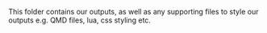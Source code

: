 This folder contains our outputs, as well as any supporting files to style our outputs e.g. QMD files, lua, css styling etc.

